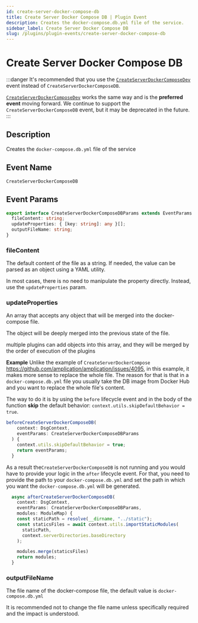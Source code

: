 ```yaml
---
id: create-server-docker-compose-db
title: Create Server Docker Compose DB | Plugin Event
description: Creates the docker-compose.db.yml file of the service.
sidebar_label: Create Server Docker Compose DB
slug: /plugins/plugin-events/create-server-docker-compose-db
---
```


# Create Server Docker Compose DB

:::danger
It's recommended that you use the [`CreateServerDockerComposeDev`](/plugins/plugin-events/create-server-docker-compose-dev) event instead of `CreateServerDockerComposeDB`.

[`CreateServerDockerComposeDev`](/plugins/plugin-events/create-server-docker-compose-dev) works the same way and is the **preferred event** moving forward. We continue to support the `CreateServerDockerComposeDB` event, but it may be deprecated in the future.
:::

## Description

Creates the `docker-compose.db.yml` file of the service

## Event Name

`CreateServerDockerComposeDB`

## Event Params

```ts
export interface CreateServerDockerComposeDBParams extends EventParams {
  fileContent: string;
  updateProperties: { [key: string]: any }[];
  outputFileName: string;
}
```

### fileContent

The default content of the file as a string. If needed, the value can be parsed as an object using a YAML utility.

In most cases, there is no need to manipulate the property directly. Instead, use the `updateProperties` param.

### updateProperties

An array that accepts any object that will be merged into the docker-compose file.

The object will be deeply merged into the previous state of the file.

multiple plugins can add objects into this array, and they will be merged by the order of execution of the plugins

**Example**
Unlike the example of `CreateServerDockerCompose` https://github.com/amplication/amplication/issues/4095, in this example, it makes more sense to replace the whole file. The reason for that is that in a `docker-compose.db.yml` file you usually take the DB image from Docker Hub and you want to replace the whole file's content.

The way to do it is by using the `before` lifecycle event and in the body of the function **skip** the default behavior:
`context.utils.skipDefaultBehavior = true`.

```ts
beforeCreateServerDockerComposeDB(
    context: DsgContext,
    eventParams: CreateServerDockerComposeDBParams
  ) {
    context.utils.skipDefaultBehavior = true;
    return eventParams;
  }
```

As a result the`CreateServerDockerComposeDB` is not running and you would have to provide your logic in the `after` lifecycle event.
For that, you need to provide the path to your `docker-compose.db.yml` and set the path in which you want the `docker-compose.db.yml` will be generated.

```ts
  async afterCreateServerDockerComposeDB(
    context: DsgContext,
    eventParams: CreateServerDockerComposeDBParams,
    modules: ModuleMap) {
    const staticPath = resolve(__dirname, "../static");
    const staticsFiles = await context.utils.importStaticModules(
      staticPath,
      context.serverDirectories.baseDirectory
    );

    modules.merge(staticsFiles)
    return modules;
  }
```

### outputFileName

The file name of the docker-compose file, the default value is `docker-compose.db.yml`

It is recommended not to change the file name unless specifically required and the impact is understood.
